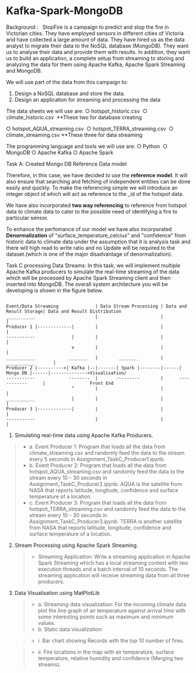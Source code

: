# Kafka-Spark-MongoDB

Background :
  StopFire is a campaign to predict and stop the fire in Victorian cities. They have employed sensors in different cities of Victoria and have collected a large amount of data.
  They have hired us as the data analyst to migrate their data to the NoSQL database (MongoDB). They want us to analyse their data and provide them with results.
  In addition, they want us to build an application, a complete setup from streaming to storing and analyzing the data for them using Apache Kafka,  Apache Spark Streaming and MongoDB.  

We will use part of the data from this campaign to:
1. Design a NoSQL database and store the data.
2. Design an application for streaming and processing the data

The data sheets we will use are:
○ hotspot_historic.csv  
○ climate_historic.csv 
**These two for database creating

○ hotspot_AQUA_streaming.csv 
○ hotspot_TERRA_streaming.csv 
○ climate_streaming.csv
**These three for data streaming

The programming language and tools we will use are:
○ Python  
○ MongoDB
○ Apache Kafka
○ Apache Spark

Task A: Created Mongo DB Reference Data model


Therefore, in this case, we have decided to use the **reference model**. It will also ensure that searching and fetching of independent entities can be done easily and quickly. To make the referencing simple we will introduce an integer object id which will act as reference to the _id of the hotspot data. 

We have also incorporated **two way referencing** to reference from hotspot data to climate data to cater to the possible need of identifying a fire to particular sensor.

To enhance the perfomance of our model we have also incorporated **Denormalization** of "surface_temperature_celcius" and "confidence" from historic data to climate data under the assumption that it is analysis task and there will high read to write ratio and no Update will be required to the dataset.(which is one of the major disadvantage of denormalization). 



Task C processing Data Streams:
In this task, we will implement multiple Apache Kafka producers to simulate the real-time streaming of the data which will be processed by Apache Spark Streaming client and then inserted into MongoDB. 
The overall system architecture you will be developing is shown in the figure below. 
```

Event/Data Streaming              | Data Stream Processing | Data and Result Storage| Data and Result Distribution
___________                       |                        |                        |
Producer 1 |-------------|        |                        |                        |
-----------              |        |                        |                        |
                         v        |                        |                        |
___________             _______   |        _______         |      ___________       |
Producer 2 |---------->| Kafka |--|-------| Spark |--------|------| Mongo DB |------|-------------->Visualisation/
-----------             --------  |       ---------        |      ------------      |                 Front End
                         ^        |                        |                        |
___________              |        |                        |                        |
Producer 3 |-------------|        |                        |                        |
-----------                       |                        |                        |
```

1. Simulating real-time data using Apache Kafka Producers.   
  >- a. Event Producer 1: Program that loads all the data from climate_streaming.csv and randomly feed the data to the stream every 5 seconds in Assignment_TaskC_Producer1.ipynb. 
  >- b. Event Producer 2: Program that loads all the data from hotspot_AQUA_streaming.csv and randomly feed the data to the stream every 10 - 30 seconds in Assignment_TaskC_Producer2.ipynb. 
     AQUA is the satellite from NASA that reports latitude, longitude, confidence and surface temperature of a location.  
  >- c. Event Producer 3: Program that loads all the data from hotspot_TERRA_streaming.csv and randomly feed the data to the stream every 10 - 30 seconds in Assignment_TaskC_Producer3.ipynb. 
     TERRA is another satellite from NASA that reports latitude, longitude, confidence and surface temperature of a location. 
 
 
 2. Stream Processing using Apache Spark Streaming.  
    >- Streaming Application: Write a streaming application in Apache Spark Streaming which has a local streaming context with two execution threads and a batch interval of 10 seconds. 
       The streaming application will receive streaming data from all three producers. 
       
 3. Data Visualisation using MatPlotLib  
    >- a. Streaming data visualization: For the incoming climate data plot the line graph of air temperature against arrival time with some interesting points such as maximum and minimum values.
    >- b. Static data visualization: 
    
      >-   i. Bar chart showing Records with the top 10 number of fires.
         
       >-  ii. Fire locations in the map with air temperature, surface temperature, relative humidity and confidence (Merging two streams).
 
 
 
